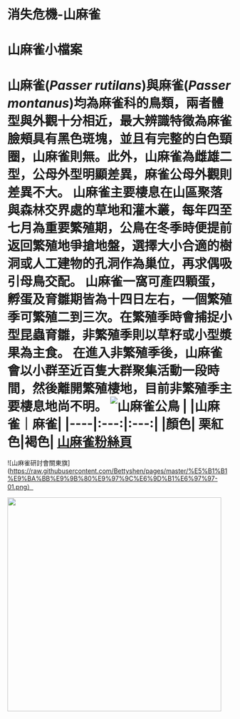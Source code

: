 # 消失危機-山麻雀
**山麻雀小檔案**
===========================
山麻雀(*Passer rutilans*)與麻雀(*Passer montanus*)均為麻雀科的鳥類，兩者體型與外觀十分相近，最大辨識特徵為麻雀臉頰具有黑色斑塊，並且有完整的白色頸圈，山麻雀則無。此外，山麻雀為雌雄二型，公母外型明顯差異，麻雀公母外觀則差異不大。
山麻雀主要棲息在山區聚落與森林交界處的草地和灌木叢，每年四至七月為重要繁殖期，公鳥在冬季時便提前返回繁殖地爭搶地盤，選擇大小合適的樹洞或人工建物的孔洞作為巢位，再求偶吸引母鳥交配。
山麻雀一窩可產四顆蛋，孵蛋及育雛期皆為十四日左右，一個繁殖季可繁殖二到三次。在繁殖季時會捕捉小型昆蟲育雛，非繁殖季則以草籽或小型漿果為主食。
在進入非繁殖季後，山麻雀會以小群至近百隻大群聚集活動一段時間，然後離開繁殖棲地，目前非繁殖季主要棲息地尚不明。
![山麻雀公鳥](https://raw.githubusercontent.com/Bettyshen/pages/master/%E5%B1%B1%E9%BA%BB%E9%9B%80%E5%85%AC%E9%B3%A5(%E7%B9%81%E6%AE%96%E5%AD%A3).png)
|    |山麻雀｜麻雀|
|----|:---:|:---:|
|顏色| 栗紅色|褐色|
[山麻雀粉絲頁](https://www.facebook.com/russetsparrowresearch/?fref=ts)
====================================================================
![山麻雀研討會關東旗](https://raw.githubusercontent.com/Bettyshen/pages/master/%E5%B1%B1%E9%BA%BB%E9%9B%80%E9%97%9C%E6%9D%B1%E6%97%97-01.png）

<img src='https://raw.githubusercontent.com/Bettyshen/pages/master/%E5%B1%B1%E9%BA%BB%E9%9B%80%E9%97%9C%E6%9D%B1%E6%97%97-01.png' width='480' >
